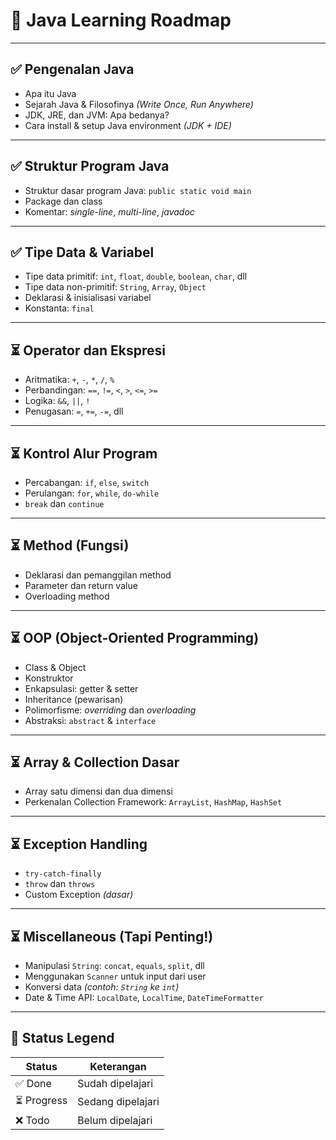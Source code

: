 # 🚀 Java Learning Roadmap

---

## ✅ Pengenalan Java
- Apa itu Java  
- Sejarah Java & Filosofinya *(Write Once, Run Anywhere)*  
- JDK, JRE, dan JVM: Apa bedanya?  
- Cara install & setup Java environment *(JDK + IDE)*  

---

## ✅ Struktur Program Java
- Struktur dasar program Java: `public static void main`  
- Package dan class  
- Komentar: *single-line*, *multi-line*, *javadoc*  

---

## ✅ Tipe Data & Variabel
- Tipe data primitif: `int`, `float`, `double`, `boolean`, `char`, dll  
- Tipe data non-primitif: `String`, `Array`, `Object`  
- Deklarasi & inisialisasi variabel  
- Konstanta: `final`  

---

## ⏳ Operator dan Ekspresi
- Aritmatika: `+`, `-`, `*`, `/`, `%`  
- Perbandingan: `==`, `!=`, `<`, `>`, `<=`, `>=`  
- Logika: `&&`, `||`, `!`  
- Penugasan: `=`, `+=`, `-=`, dll  

---

## ⏳ Kontrol Alur Program
- Percabangan: `if`, `else`, `switch`  
- Perulangan: `for`, `while`, `do-while`  
- `break` dan `continue`  

---

## ⏳ Method (Fungsi)
- Deklarasi dan pemanggilan method  
- Parameter dan return value  
- Overloading method  

---

## ⏳ OOP (Object-Oriented Programming)
- Class & Object  
- Konstruktor  
- Enkapsulasi: getter & setter  
- Inheritance (pewarisan)  
- Polimorfisme: *overriding* dan *overloading*  
- Abstraksi: `abstract` & `interface`  

---

## ⏳ Array & Collection Dasar
- Array satu dimensi dan dua dimensi  
- Perkenalan Collection Framework: `ArrayList`, `HashMap`, `HashSet`  

---

## ⏳ Exception Handling
- `try-catch-finally`  
- `throw` dan `throws`  
- Custom Exception *(dasar)*  

---

## ⏳ Miscellaneous (Tapi Penting!)
- Manipulasi `String`: `concat`, `equals`, `split`, dll  
- Menggunakan `Scanner` untuk input dari user  
- Konversi data *(contoh: `String` ke `int`)*  
- Date & Time API: `LocalDate`, `LocalTime`, `DateTimeFormatter`  

---

## 📌 Status Legend
| Status     | Keterangan       |
|------------|------------------|
| ✅ Done     | Sudah dipelajari |
| ⏳ Progress | Sedang dipelajari |
| ❌ Todo     | Belum dipelajari |
